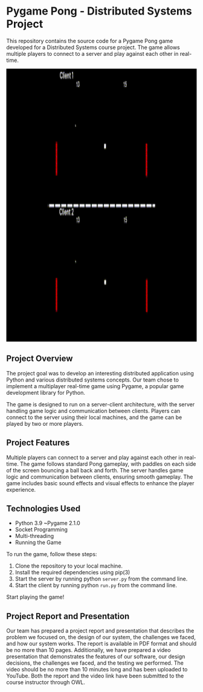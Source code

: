 # Pygame Pong - Distributed Systems Project
This repository contains the source code for a Pygame Pong game developed for a Distributed Systems course project. The game allows multiple players to connect to a server and play against each other in real-time.



<p align="center">
  <img src="game.gif" alt="Game State of our Project" width="1280" height="720"/>
  
</p>

## Project Overview
The project goal was to develop an interesting distributed application using Python and various distributed systems concepts. Our team chose to implement a multiplayer real-time game using Pygame, a popular game development library for Python.

The game is designed to run on a server-client architecture, with the server handling game logic and communication between clients. Players can connect to the server using their local machines, and the game can be played by two or more players.

## Project Features
Multiple players can connect to a server and play against each other in real-time.
The game follows standard Pong gameplay, with paddles on each side of the screen bouncing a ball back and forth.
The server handles game logic and communication between clients, ensuring smooth gameplay.
The game includes basic sound effects and visual effects to enhance the player experience.
## Technologies Used
- Python 3.9
~Pygame 2.1.0
- Socket Programming
- Multi-threading
- Running the Game

To run the game, follow these steps:

1. Clone the repository to your local machine.
2. Install the required dependencies using pip(3)
3. Start the server by running python `server.py` from the command line.
4. Start the client by running python `run.py` from the command line.

Start playing the game!

## Project Report and Presentation
Our team has prepared a project report and presentation that describes the problem we focused on, the design of our system, the challenges we faced, and how our system works. The report is available in PDF format and should be no more than 10 pages. Additionally, we have prepared a video presentation that demonstrates the features of our software, our design decisions, the challenges we faced, and the testing we performed. The video should be no more than 10 minutes long and has been uploaded to YouTube. Both the report and the video link have been submitted to the course instructor through OWL.

